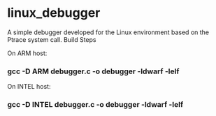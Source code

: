 # linux_debugger
A simple debugger developed for the Linux environment based on the Ptrace system call.
Build Steps

On ARM host:
  ### gcc -D ARM debugger.c -o debugger -ldwarf -lelf ###
On INTEL host:
  ### gcc -D INTEL debugger.c -o debugger -ldwarf -lelf ###
 
